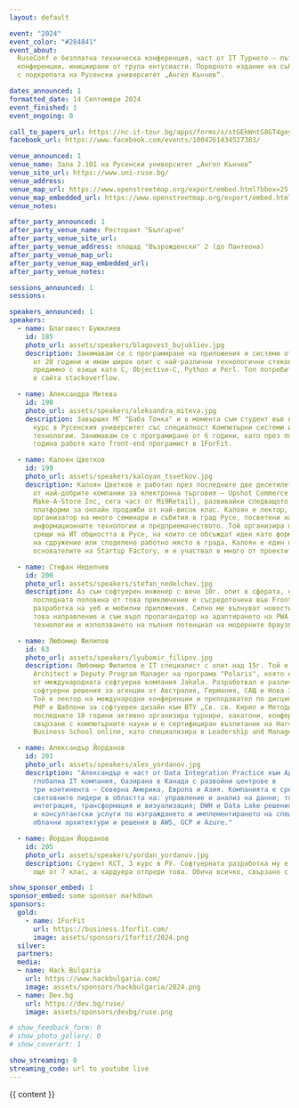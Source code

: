 ```yaml
---
layout: default

event: "2024"
event_color: "#284841"
event_about:
  RuseConf е безплатна техническа конференция, част от IT Турнето – пътуващи из България
  конференции, инициирани от група ентусиасти. Поредното издание на събитието се организира
  с подкрепата на Русенски университет „Ангел Кънчев“.

dates_announced: 1
formatted_date: 14 Септември 2024
event_finished: 1
event_ongoing: 0

call_to_papers_url: https://nc.it-tour.bg/apps/forms/s/stGEkWntS8GT4geydtAwG5Fb
facebook_url: https://www.facebook.com/events/1004261434527383/

venue_announced: 1
venue_name: Зала 2.101 на Русенски университет „Ангел Кънчев“
venue_site_url: https://www.uni-ruse.bg/
venue_address:
venue_map_url: https://www.openstreetmap.org/export/embed.html?bbox=25.967790484428406%2C43.85256793116109%2C25.975606441497803%2C43.85754637394966&amp;layer=mapnik&amp;marker=43.85505720450864%2C25.971698462963104
venue_map_embedded_url: https://www.openstreetmap.org/export/embed.html?bbox=25.967790484428406%2C43.85256793116109%2C25.975606441497803%2C43.85754637394966&amp;layer=mapnik&amp;marker=43.85505720450864%2C25.971698462963104
venue_notes:

after_party_announced: 1
after_party_venue_name: Ресторант "Българче"
after_party_venue_site_url:
after_party_venue_address: площад "Възрожденски" 2 (до Пантеона)
after_party_venue_map_url:
after_party_venue_map_embedded_url:
after_party_venue_notes:

sessions_announced: 1
sessions:

speakers_announced: 1
speakers:
  - name: Благовест Буюклиев
    id: 185
    photo_url: assets/speakers/blagovest_bujukliev.jpg
    description: Занимавам се с програмиране на приложения и системи от повече
      от 20 години и имам широк опит с най-различни технологични стекове и
      предимно с езици като C, Objective-C, Python и Perl. Топ потребител от Русе
      в сайта stackoverflow.

  - name: Александра Митева
    id: 198
    photo_url: assets/speakers/aleksandra_miteva.jpg
    description: Завърших МГ "Баба Тонка" и в момента съм студент във втори
      курс в Русенския университет със специалност Компютърни системи и
      технологии. Занимавам се с програмиране от 6 години, като през последната
      година работя като front-end програмист в 1ForFit.

  - name: Калоян Цветков
    id: 199
    photo_url: assets/speakers/kaloyan_tsvetkov.jpg
    description: Калоян Цветков е работил през последните две десетилетия в една
      от най-добрите компании за електронна търговия – Upshot Commerce (преди
      Make-A-Store Inc, сега част от Mi9Retail), развивайки следващото поколение
      платформи за онлайн продажби от най-висок клас. Калоян е лектор, спонсор и
      организатор на много семинари и събития в град Русе, посветени на
      информационните технологии и предприемачеството. Той организира първите
      срещи на ИТ общността в Русе, на които се обсъждат идеи като формирането
      на сдружение или споделено работно място в града. Калоян е един от
      основателите на Startup Factory, и е участвал в много от проектите и идеите на сдружението.

  - name: Стефан Неделчев
    id: 200
    photo_url: assets/speakers/stefan_nedelchev.jpg
    description: Аз съм софтуерен инженер с вече 10г. опит в сферата, като
      последната половина от това приключение е съсредоточена във Front-end
      разработка на уеб и мобилни приложения. Силно ме вълнуват новостите в
      това направление и съм върл пропагандатор на адаптирането на PWA
      технологии и използването на пълния потенциал на модерните браузъри.

  - name: Любомир Филипов
    id: 63
    photo_url: assets/speakers/lyubomir_filipov.jpg
    description: Любомир Филипов e IT специалист с опит над 15г. Той е Group
      Architect и Deputy Program Manager на програма "Polaris", която е част
      от международната софтуерна компания Jakala. Разработвал е различни
      софтуерни решения за агенции от Австралия, Германия, САЩ и Нова Зеландия.
      Той е лектор на международни конференции и преподавател по дисциплините
      PHP и Шаблони за софтуерен дизайн към ВТУ „Св. св. Кирил и Методий“. През
      последните 10 години активно организира турнири, хакатони, конференции,
      свързани с компютърните науки и е сертифициран възпитаник на Harvard
      Business School online, като специализира в Leadership and Management.

  - name: Александър Йорданов
    id: 201
    photo_url: assets/speakers/alex_yordanov.jpg
    description: "Александър е част от Data Integration Practice към Адастра -
      глобална IT компания, базирана в Канада с развойни центрове в
      три континента – Северна Америка, Европа и Азия. Компанията е сред
      световните лидери в областта на: управление и анализ на данни; тяхната
      интеграция, трансформация и визуализация; DWH и Data Lake решения, както
      и консултантски услуги по изграждането и имплементирането на специфични
      облачни архитектури и решения в AWS, GCP и Azure."

  - name: Йордан Йорданов
    id: 205
    photo_url: assets/speakers/yordan_yordanov.jpg
    description: Студент КСТ, 3 курс в РУ. Софтуерната разработка му е страст
      още от 7 клас, а хардуера отпреди това. Обича всичко, свързано с технологиите.

show_sponsor_embed: 1
sponsor_embed: some sponsor markdown
sponsors:
  gold:
    - name: 1ForFit
      url: https://business.1forfit.com/
      image: assets/sponsors/1forfit/2024.png
  silver:
  partners:
  media:
  - name: Hack Bulgaria
    url: https://www.hackbulgaria.com/
    image: assets/sponsors/hackbulgaria/2024.png
  - name: Dev.bg
    url: https://dev.bg/ruse/
    image: assets/sponsors/devbg/ruse.png

# show_feedback_form: 0
# show_photo_gallery: 0
# show_coverart: 1

show_streaming: 0
streaming_code: url to youtube live
---
```


{{ content }}
